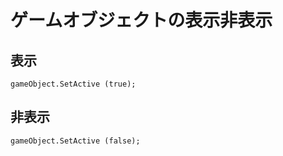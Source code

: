 # ゲームオブジェクトの表示非表示

## 表示
```
gameObject.SetActive (true);
```

## 非表示
```
gameObject.SetActive (false);
```
